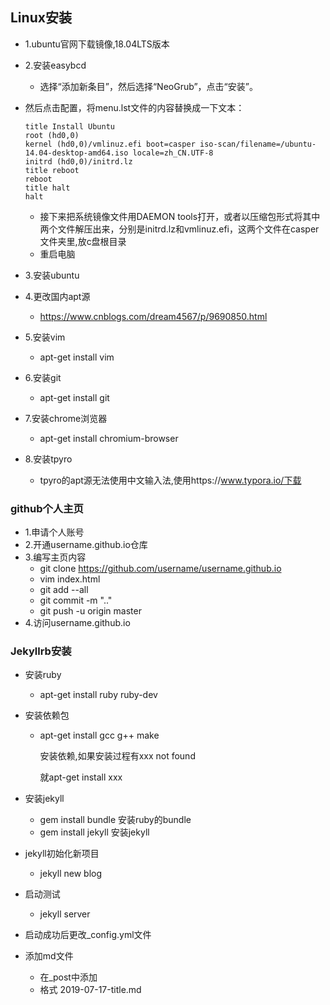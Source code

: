 ## Linux安装

* 1.ubuntu官网下载镜像,18.04LTS版本

* 2.安装easybcd

  * 选择“添加新条目”，然后选择“NeoGrub”，点击“安装”。
* 然后点击配置，将menu.lst文件的内容替换成一下文本：
  
  ```
  title Install Ubuntu
  root (hd0,0)
  kernel (hd0,0)/vmlinuz.efi boot=casper iso-scan/filename=/ubuntu-14.04-desktop-amd64.iso locale=zh_CN.UTF-8
  initrd (hd0,0)/initrd.lz
  title reboot
  reboot
  title halt
  halt
  ```
  
  * 接下来把系统镜像文件用DAEMON tools打开，或者以压缩包形式将其中两个文件解压出来，分别是initrd.lz和vmlinuz.efi，这两个文件在casper文件夹里,放c盘根目录
  * 重启电脑
  
* 3.安装ubuntu

* 4.更改国内apt源

  * https://www.cnblogs.com/dream4567/p/9690850.html

* 5.安装vim

  * apt-get install vim

* 6.安装git

  * apt-get install git

* 7.安装chrome浏览器

  * apt-get install chromium-browser

* 8.安装tpyro

  * tpyro的apt源无法使用中文输入法,使用https://www.typora.io/下载



### github个人主页

* 1.申请个人账号
* 2.开通username.github.io仓库
* 3.编写主页内容
  * git clone https://github.com/username/username.github.io
  * vim index.html
  * git add --all
  * git commit -m ".."
  * git push -u origin master
* 4.访问username.github.io



### Jekyllrb安装

* 安装ruby

  * apt-get install ruby ruby-dev

* 安装依赖包

  * apt-get install gcc g++ make

    安装依赖,如果安装过程有xxx not found

    就apt-get install xxx

* 安装jekyll

  * gem install bundle  安装ruby的bundle
  * gem install jekyll  安装jekyll

* jekyll初始化新项目

  * jekyll new blog

* 启动测试

  * jekyll server

* 启动成功后更改_config.yml文件

* 添加md文件

  * 在_post中添加
  * 格式 2019-07-17-title.md









​    


```

```
